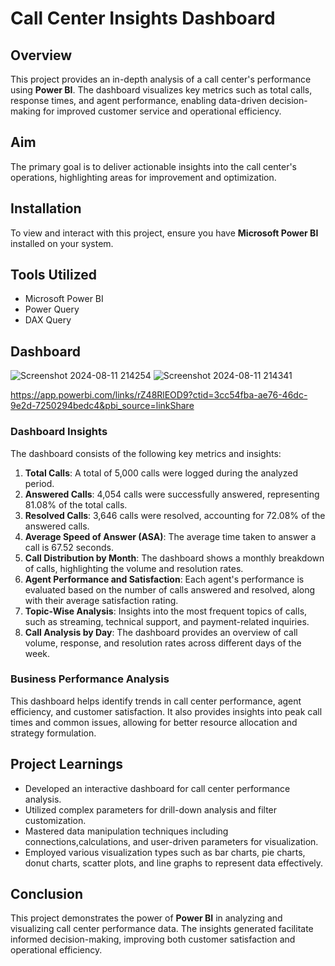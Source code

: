 # Call Center Insights Dashboard

## Overview
This project provides an in-depth analysis of a call center's performance using **Power BI**. The dashboard visualizes key metrics such as total calls, response times, and agent performance, enabling data-driven decision-making for improved customer service and operational efficiency.

## Aim
The primary goal is to deliver actionable insights into the call center's operations, highlighting areas for improvement and optimization.

## Installation
To view and interact with this project, ensure you have **Microsoft Power BI** installed on your system.

## Tools Utilized
- Microsoft Power BI
- Power Query
- DAX Query

## Dashboard
![Screenshot 2024-08-11 214254](https://github.com/user-attachments/assets/b5654ea1-5698-4208-be88-240c164d7143)
![Screenshot 2024-08-11 214341](https://github.com/user-attachments/assets/7df9c390-a944-4f64-accb-2fd76264b5ca)


https://app.powerbi.com/links/rZ48RlEOD9?ctid=3cc54fba-ae76-46dc-9e2d-7250294bedc4&pbi_source=linkShare

### Dashboard Insights
The dashboard consists of the following key metrics and insights:

1. **Total Calls**: A total of 5,000 calls were logged during the analyzed period.
2. **Answered Calls**: 4,054 calls were successfully answered, representing 81.08% of the total calls.
3. **Resolved Calls**: 3,646 calls were resolved, accounting for 72.08% of the answered calls.
4. **Average Speed of Answer (ASA)**: The average time taken to answer a call is 67.52 seconds.
5. **Call Distribution by Month**: The dashboard shows a monthly breakdown of calls, highlighting the volume and resolution rates.
6. **Agent Performance and Satisfaction**: Each agent's performance is evaluated based on the number of calls answered and resolved, along with their average satisfaction rating.
7. **Topic-Wise Analysis**: Insights into the most frequent topics of calls, such as streaming, technical support, and payment-related inquiries.
8. **Call Analysis by Day**: The dashboard provides an overview of call volume, response, and resolution rates across different days of the week.

### Business Performance Analysis
This dashboard helps identify trends in call center performance, agent efficiency, and customer satisfaction. It also provides insights into peak call times and common issues, allowing for better resource allocation and strategy formulation.

## Project Learnings
- Developed an interactive dashboard for call center performance analysis.
- Utilized complex parameters for drill-down analysis and filter customization.
- Mastered data manipulation techniques including connections,calculations, and user-driven parameters for visualization.
- Employed various visualization types such as bar charts, pie charts, donut charts, scatter plots, and line graphs to represent data effectively.

## Conclusion
This project demonstrates the power of **Power BI** in analyzing and visualizing call center performance data. The insights generated facilitate informed decision-making, improving both customer satisfaction and operational efficiency.
